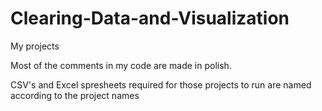 # Clearing-Data-and-Visualization
My projects

Most of the comments in my code are made in polish.

CSV's and Excel spresheets required for those projects to run are named according to the project names
